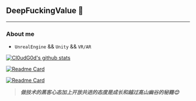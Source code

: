 ## DeepFuckingValue 👋
---
### About me

-  `UnrealEngine` && `Unity` && `VR/AR`

[![Cl0udG0d's github stats](https://github-readme-stats.vercel.app/api?username=Zzzxs&show_icons=true&theme=radical&cache_seconds=86400)](https://github.com/anuraghazra/github-readme-stats)

[![Readme Card](https://github-readme-stats.vercel.app/api/pin/?username=Zzzxs&repo=zzzxs.github.io)](https://github.com/anuraghazra/github-readme-stats)

[![Readme Card](https://github-readme-stats.vercel.app/api/pin/?username=Zzzxs&repo=zzzxs)](https://github.com/anuraghazra/github-readme-stats)

> ***做技术的黑客心态加上开放共进的态度是成长和越过高山幽谷的秘籍😊***
